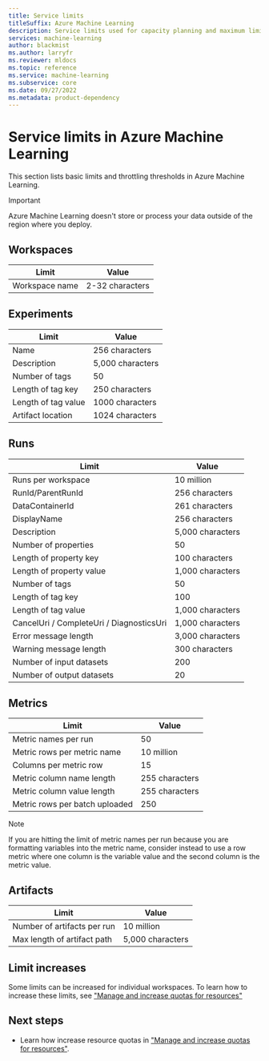 ```yaml
---
title: Service limits
titleSuffix: Azure Machine Learning
description: Service limits used for capacity planning and maximum limits on requests and responses for Azure Machine Learning.
services: machine-learning
author: blackmist
ms.author: larryfr
ms.reviewer: mldocs
ms.topic: reference
ms.service: machine-learning
ms.subservice: core
ms.date: 09/27/2022
ms.metadata: product-dependency
---
```


# Service limits in Azure Machine Learning

This section lists basic limits and throttling thresholds in Azure Machine Learning. 

> [!IMPORTANT]
> Azure Machine Learning doesn't store or process your data outside of the region where you deploy.

## Workspaces

| Limit | Value |
| --- | --- |
| Workspace name | 2-32 characters |

## Experiments
| Limit | Value |
| --- | --- |
| Name | 256 characters |
| Description | 5,000 characters |
| Number of tags | 50 |
| Length of tag key | 250 characters |
| Length of tag value | 1000 characters |
| Artifact location | 1024 characters |

## Runs
| Limit | Value |
| --- | --- |
| Runs per workspace | 10 million |
| RunId/ParentRunId | 256 characters |
| DataContainerId | 261 characters |
| DisplayName |256 characters|
| Description |5,000 characters|
| Number of properties |50 |
| Length of property key |100 characters |
| Length of property value |1,000 characters |
| Number of tags |50 |
| Length of tag key |100 |
| Length of tag value |1,000 characters |
| CancelUri / CompleteUri / DiagnosticsUri |1,000 characters |
| Error message length |3,000 characters |
| Warning message length |300 characters |
| Number of input datasets |200 |
| Number of output datasets |20 |

## Metrics
| Limit | Value |
| --- | --- |
| Metric names per run |50|
| Metric rows per metric name |10 million|
| Columns per metric row |15|
| Metric column name length |255 characters |
| Metric column value length |255 characters |
| Metric rows per batch uploaded | 250 |

> [!NOTE]
> If you are hitting the limit of metric names per run because you are formatting variables into the metric name, consider instead to use a row metric where one column is the variable value and the second column is the metric value.

## Artifacts

| Limit | Value |
| --- | --- |
| Number of artifacts per run |10 million|
| Max length of artifact path |5,000 characters |

## Limit increases

Some limits can be increased for individual workspaces. To learn how to increase these limits, see ["Manage and increase quotas for resources"](how-to-manage-quotas.md)

## Next steps

- Learn how increase resource quotas in ["Manage and increase quotas for resources"](how-to-manage-quotas.md).
